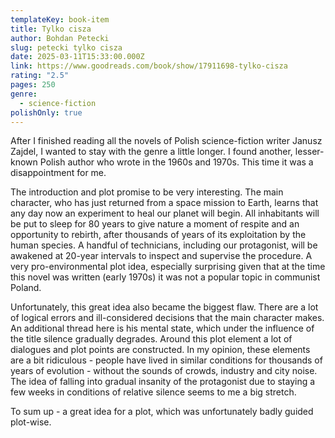 ```yaml
---
templateKey: book-item
title: Tylko cisza
author: Bohdan Petecki
slug: petecki tylko cisza
date: 2025-03-11T15:33:00.000Z
link: https://www.goodreads.com/book/show/17911698-tylko-cisza
rating: "2.5"
pages: 250
genre:
  - science-fiction
polishOnly: true
---
```

After I finished reading all the novels of Polish science-fiction writer Janusz Zajdel, I wanted to stay with the genre a little longer. I found another, lesser-known Polish author who wrote in the 1960s and 1970s. This time it was a disappointment for me.

The introduction and plot promise to be very interesting. The main character, who has just returned from a space mission to Earth, learns that any day now an experiment to heal our planet will begin. All inhabitants will be put to sleep for 80 years to give nature a moment of respite and an opportunity to rebirth, after thousands of years of its exploitation by the human species. A handful of technicians, including our protagonist, will be awakened at 20-year intervals to inspect and supervise the procedure. A very pro-environmental plot idea, especially surprising given that at the time this novel was written (early 1970s) it was not a popular topic in communist Poland.

Unfortunately, this great idea also became the biggest flaw. There are a lot of logical errors and ill-considered decisions that the main character makes. An additional thread here is his mental state, which under the influence of the title silence gradually degrades. Around this plot element a lot of dialogues and plot points are constructed. In my opinion, these elements are a bit ridiculous - people have lived in similar conditions for thousands of years of evolution - without the sounds of crowds, industry and city noise. The idea of falling into gradual insanity of the protagonist due to staying a few weeks in conditions of relative silence seems to me a big stretch.

To sum up - a great idea for a plot, which was unfortunately badly guided plot-wise.
